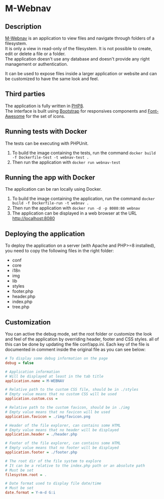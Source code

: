 # M-Webnav

## Description

[M-Webnav](https://github.com/matschieu) is an application to view files and navigate through folders of a filesystem.<br>
It is only a view in read-only of the filesystem. It is not possible to create, edit or delete a file or a folder.<br>
The application doesn't use any database and doesn't provide any right management or authentication.

It can be used to expose files inside a larger application or website and can be customized to have the same look and feel. 

## Third parties

The application is fully written in [PHP8](https://php.net).<br>
The interface is built using [Bootstrap](https://getbootstrap.com) for responsives components and [Font-Awesome](https://fontawesome.com) for the set of icons.

## Running tests with Docker

The tests can be executing with PHPUnit.

1. To build the image containing the tests, run the command `docker build -f Dockerfile-test -t webnav-test .`
2. Then run the application with `docker run webnav-test`

## Running the app with Docker

The application can be ran locally using Docker.

1. To build the image containing the application, run the command `docker build -f Dockerfile-run -t webnav .`
2. Then run the application with `docker run -d -p 8080:80 webnav`
3. The application can be displayed in a web browser at the URL [http://localhost:8080](http://localhost:8080)

## Deploying the application

To deploy the application on a server (with Apache and PHP>=8 installed), you need to copy the following files in the right folder:
- conf
- core
- i18n
- img
- lib
- styles
- footer.php
- header.php
- index.php
- tree.php

## Customization

You can active the debug mode, set the root folder or customize the look and feel of the application by overriding header, footer and CSS styles. all of this can be done by updating the file conf/app.ini. Each key of the file is documented in comment inside the original file as you can see below:

```ini
# To display some debug information on the page
debug = false

# Application information
# Will be displayed at least in the tab title
application.name = M-WEBNAV

# Relative path to the custom CSS file, should be in ./styles
# Empty value means that no custom CSS will be used
application.custom.css = 

# Relative path to the custom favicon, should be in ./img
# Empty value means that no favicon will be used
application.favicon = ./img/favicon.png

# Header of the file explorer, can contains some HTML
# Empty value means that no header will be displayed
application.header = ./header.php

# Footer of the file explorer, can contains some HTML
# Empty value means that no footer will be displayed
application.footer = ./footer.php

# The root dir of the file system to explore
# It can be a relative to the index.php path or an absolute path
# Must be set
filesystem.root = .

# Date format used to display file date/time
# Must be set
date.format = Y-m-d G:i
```